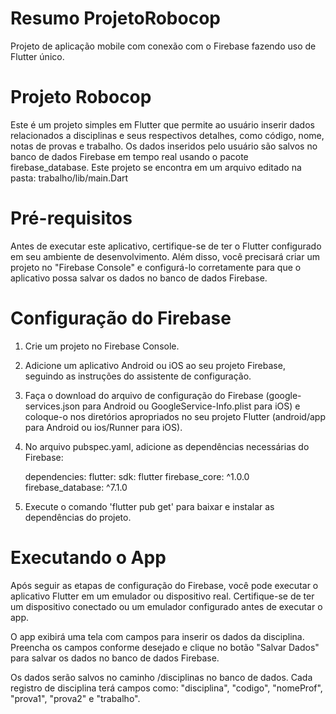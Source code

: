 # Resumo ProjetoRobocop
Projeto de aplicação mobile com conexão com o Firebase fazendo uso de Flutter único.

# Projeto Robocop
Este é um projeto simples em Flutter que permite ao usuário inserir dados relacionados a disciplinas e seus respectivos detalhes, como código, nome, notas de provas e trabalho. Os dados inseridos pelo usuário são salvos no banco de dados Firebase em tempo real usando o pacote firebase_database.
Este projeto se encontra em um arquivo editado na pasta: trabalho/lib/main.Dart

# Pré-requisitos
Antes de executar este aplicativo, certifique-se de ter o Flutter configurado em seu ambiente de desenvolvimento. Além disso, você precisará criar um projeto no "Firebase Console" e configurá-lo corretamente para que o aplicativo possa salvar os dados no banco de dados Firebase.

# Configuração do Firebase
1. Crie um projeto no Firebase Console.
2. Adicione um aplicativo Android ou iOS ao seu projeto Firebase, seguindo as instruções do assistente de configuração.
3. Faça o download do arquivo de configuração do Firebase (google-services.json para Android ou GoogleService-Info.plist para iOS) e coloque-o nos diretórios apropriados no seu projeto Flutter (android/app para Android ou ios/Runner para iOS).
4. No arquivo pubspec.yaml, adicione as dependências necessárias do Firebase:

    dependencies:
        flutter:
            sdk: flutter
        firebase_core: ^1.0.0
        firebase_database: ^7.1.0

5. Execute o comando 'flutter pub get' para baixar e instalar as dependências do projeto.

# Executando o App
Após seguir as etapas de configuração do Firebase, você pode executar o aplicativo Flutter em um emulador ou dispositivo real. Certifique-se de ter um dispositivo conectado ou um emulador configurado antes de executar o app.

O app exibirá uma tela com campos para inserir os dados da disciplina. Preencha os campos conforme desejado e clique no botão "Salvar Dados" para salvar os dados no banco de dados Firebase.

Os dados serão salvos no caminho /disciplinas no banco de dados. Cada registro de disciplina terá campos como: "disciplina", "codigo", "nomeProf", "prova1", "prova2" e "trabalho".